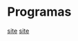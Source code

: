 # Programas

[site](https://randomnerdtutorials.com/esp32-esp8266-micropython-web-server/)
[site](https://randomnerdtutorials.com/esp32-bh1750-ambient-light-sensor/)